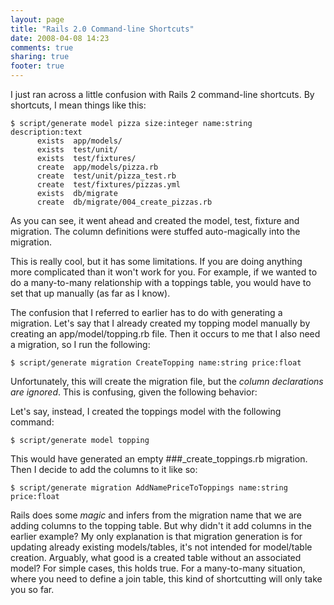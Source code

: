 ```yaml
---
layout: page
title: "Rails 2.0 Command-line Shortcuts"
date: 2008-04-08 14:23
comments: true
sharing: true
footer: true
---
```

I just ran across a little confusion with Rails 2 command-line shortcuts.  By shortcuts, I mean things like this:

```
$ script/generate model pizza size:integer name:string description:text
      exists  app/models/
      exists  test/unit/
      exists  test/fixtures/
      create  app/models/pizza.rb
      create  test/unit/pizza_test.rb
      create  test/fixtures/pizzas.yml
      exists  db/migrate
      create  db/migrate/004_create_pizzas.rb
```

As you can see, it went ahead and created the model, test, fixture and migration.  The column definitions were stuffed auto-magically into the migration.

This is really cool, but it has some limitations.  If you are doing anything more complicated than it won't work for you.  For example, if we wanted to do a many-to-many relationship with a toppings table, you would have to set that up manually (as far as I know).

The confusion that I referred to earlier has to do with generating a migration.  Let's say that I already created my topping model manually by creating an app/model/topping.rb file.  Then it occurs to me that I also need a migration, so I run the following:

```
$ script/generate migration CreateTopping name:string price:float
```

Unfortunately, this will create the migration file, but the _column declarations are ignored_.  This is confusing, given the following behavior:

Let's say, instead, I created the toppings model with the following command:

```
$ script/generate model topping
```

This would have generated an empty ###_create_toppings.rb migration.  Then I decide to add the columns to it like so:

```
$ script/generate migration AddNamePriceToToppings name:string price:float
```

Rails does some _magic_ and infers from the migration name that we are adding columns to the topping table.  But why didn't it add columns in the earlier example?  My only explanation is that migration generation is for updating already existing models/tables, it's not intended for model/table creation.  Arguably, what good is a created table without an associated model?  For simple cases, this holds true.  For a many-to-many situation, where you need to define a join table, this kind of shortcutting will only take you so far.

